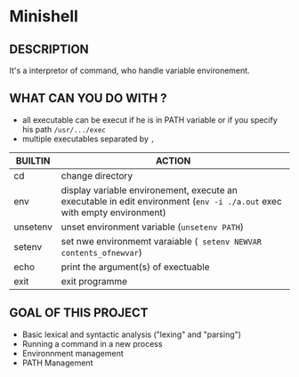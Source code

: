 # Minishell

## DESCRIPTION

It's a interpretor of command, who handle variable environement.

## WHAT CAN YOU DO WITH ?

* all executable can be execut if he is in PATH variable or if you specify his path `/usr/.../exec`
* multiple executables separated by `,`

| BUILTIN | ACTION |
| --- | --- |
| cd | change directory |
| env | display variable environement, execute an executable in edit environment (`env -i ./a.out` exec with empty environment) |
| unsetenv | unset environment variable (`unsetenv PATH`) |
| setenv | set nwe environmemt varaiable (` setenv NEWVAR contents_ofnewvar`) |
| echo | print the argument(s) of exectuable |
| exit | exit programme |

## GOAL OF THIS PROJECT

* Basic lexical and syntactic analysis ("lexing" and "parsing")
* Running a command in a new process
* Environnment management
* PATH Management
